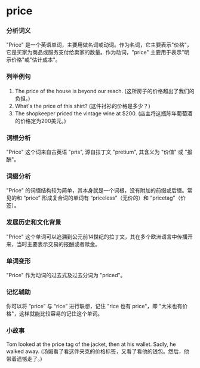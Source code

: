 # price

### 分析词义

  

"Price" 是一个英语单词，主要用做名词或动词。作为名词，它主要表示"价格"，它是买家为商品或服务支付给卖家的数量。作为动词，"price" 主要用于表示"明示价格"或"估计成本"。

  

### 列举例句

  

1.  The price of the house is beyond our reach. (这所房子的价格超出了我们的负担。)
2.  What's the price of this shirt? (这件衬衫的价格是多少？)
3.  The shopkeeper priced the vintage wine at $200. (店主将这瓶陈年葡萄酒的价格定为200美元。)

  

### 词根分析

  

"Price" 这个词来自古英语 "pris", 源自拉丁文 "pretium", 其含义为 "价值" 或 "报酬"。

  

### 词缀分析

  

"Price" 的词缀结构较为简单，其本身就是一个词根，没有附加的前缀或后缀。常见的和 “price” 形成复合词的单词有 “priceless”（无价的）和 “pricetag”（价签）。

  

### 发展历史和文化背景

  

"Price" 这个单词可以追溯到公元前14世纪的拉丁文，其在多个欧洲语言中传播开来，当时主要表示交易的报酬或者赎金。

  

### 单词变形

  

"Price" 作为动词的过去式及过去分词为 "priced"。

  

### 记忆辅助

  

你可以将 “price” 与 “rice” 进行联想，记住 "rice 也有 price"，即 "大米也有价格"，这样就能比较容易的记住这个单词。

  

### 小故事

  

Tom looked at the price tag of the jacket, then at his wallet. Sadly, he walked away. (汤姆看了看这件夹克的价格标签，又看了看他的钱包。然后，他带着遗憾走了。)
